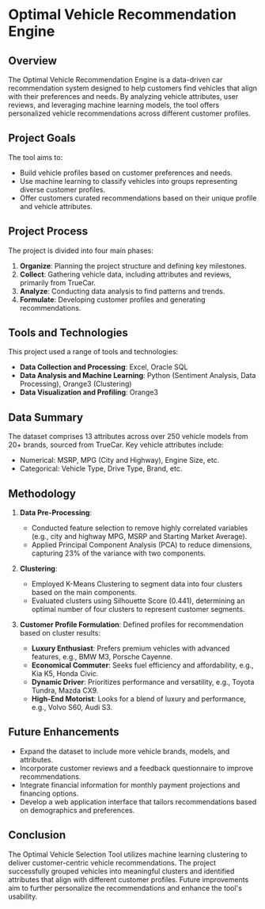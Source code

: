 # Optimal Vehicle Recommendation Engine

## Overview

The Optimal Vehicle Recommendation Engine is a data-driven car recommendation system designed to help customers find vehicles that align with their preferences and needs. By analyzing vehicle attributes, user reviews, and leveraging machine learning models, the tool offers personalized vehicle recommendations across different customer profiles.

## Project Goals

The tool aims to:
- Build vehicle profiles based on customer preferences and needs.
- Use machine learning to classify vehicles into groups representing diverse customer profiles.
- Offer customers curated recommendations based on their unique profile and vehicle attributes.

## Project Process

The project is divided into four main phases:

1. **Organize**: Planning the project structure and defining key milestones.
2. **Collect**: Gathering vehicle data, including attributes and reviews, primarily from TrueCar.
3. **Analyze**: Conducting data analysis to find patterns and trends.
4. **Formulate**: Developing customer profiles and generating recommendations.

## Tools and Technologies

This project used a range of tools and technologies:

- **Data Collection and Processing**: Excel, Oracle SQL
- **Data Analysis and Machine Learning**: Python (Sentiment Analysis, Data Processing), Orange3 (Clustering)
- **Data Visualization and Profiling**: Orange3

## Data Summary

The dataset comprises 13 attributes across over 250 vehicle models from 20+ brands, sourced from TrueCar. Key vehicle attributes include:

- Numerical: MSRP, MPG (City and Highway), Engine Size, etc.
- Categorical: Vehicle Type, Drive Type, Brand, etc.

## Methodology

1. **Data Pre-Processing**:
   - Conducted feature selection to remove highly correlated variables (e.g., city and highway MPG, MSRP and Starting Market Average).
   - Applied Principal Component Analysis (PCA) to reduce dimensions, capturing 23% of the variance with two components.

2. **Clustering**:
   - Employed K-Means Clustering to segment data into four clusters based on the main components.
   - Evaluated clusters using Silhouette Score (0.441), determining an optimal number of four clusters to represent customer segments.

3. **Customer Profile Formulation**:
   Defined profiles for recommendation based on cluster results:
   - **Luxury Enthusiast**: Prefers premium vehicles with advanced features, e.g., BMW M3, Porsche Cayenne.
   - **Economical Commuter**: Seeks fuel efficiency and affordability, e.g., Kia K5, Honda Civic.
   - **Dynamic Driver**: Prioritizes performance and versatility, e.g., Toyota Tundra, Mazda CX9.
   - **High-End Motorist**: Looks for a blend of luxury and performance, e.g., Volvo S60, Audi S3.

## Future Enhancements

- Expand the dataset to include more vehicle brands, models, and attributes.
- Incorporate customer reviews and a feedback questionnaire to improve recommendations.
- Integrate financial information for monthly payment projections and financing options.
- Develop a web application interface that tailors recommendations based on demographics and preferences.

## Conclusion

The Optimal Vehicle Selection Tool utilizes machine learning clustering to deliver customer-centric vehicle recommendations. The project successfully grouped vehicles into meaningful clusters and identified attributes that align with different customer profiles. Future improvements aim to further personalize the recommendations and enhance the tool's usability.
